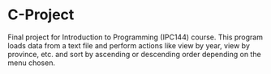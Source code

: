 # C-Project
Final project for Introduction to Programming (IPC144) course.
This program loads data from a text file and perform actions like view by year, view by province, etc. and sort by ascending or descending order depending on the menu chosen.
